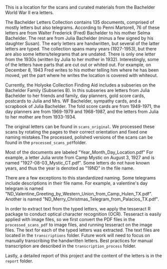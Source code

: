 This is a location for the scans and curated materials from the Bachelder World War II era letters.

The Bachelder Letters Collection contains 135 documents, comprised of mostly letters but also telegrams. According to Penni Martorell, 76 of these letters are from Walter Frederick (Fred) Bachelder to his mother Selma Bachelder. The rest are from Julia Bachelder (minus a few signed by his daughter Susan). The early letters are handwritten, but several of the latter letters are typed. The collection spans many years (1927-1953), but there are also some letters/telegrams that are undated. There is only one letter from the 1930s (written by Julia to her mother in 1932). Interestingly, some of the letters have parts that are cut out or whited out. For example, on December 8, 1943 Fred writes to his mother telling him where he has been moved, yet the part where he writes the location is covered with whiteout.

Currently, the Holyoke Collection Finding Aid includes a subseries on the Bachelder Family (Subseries B). In this subseries are letters from Julia Bachelder to her friends and family, day planners, gold score cards, postcards to Julia and Mrs. WF Bachelder, sympathy cards, and a scrapbook of Julia Bachelder. The fold score cards are from 1949-1971, the day planners are from 1969-1979 and 1968-1987, and the letters from Julia to her mother are from 1933-1934.

The original letters can be found in `scans_original`. We processed these scans by rotating the pages to their correct orientation and fixed one naming mistakes.The processed, polished versions of the  scans can be found in the `processed_scans_pdf`folder.

Most of the documents are labeled "Year_Month_Day_Location.pdf" For example, a letter Julia wrote from Camp Mystic on August 3, 1927 and is named "1927-08-03_Mystic_CT.pdf". Some letters do not have known years, and thus the year is denoted as "19ND" in the file name.

There are a few exceptions to this standardized naming. Some telegrams include descriptions in their file name. For example, a valentine's day telegram is named "ND_Valentine_Greeting_by_Western_Union_from_Camp_Hulen_TX.pdf". Another is named "ND_Merry_Christmas_Telegram_from_Palacios_TX.pdf".

In order to extract text from the typed letters, we apply the tesseract R package to conduct optical character recognition (OCR). Tesseract is easily applied with image files, so we first convert the PDF files in the `processed_scans_pdf` to image files, and running tesseract on the image files. The text for each of the typed letters was extracted. The text files are located in the `transcriptions` folder. 
Future work will need to focus on manually transcribing the handwritten letters. Best practices for manual transcription are described in the `transcription_process` folder.

Lastly, a detailed report of this project and the content of the letters is in the `report` folder.


